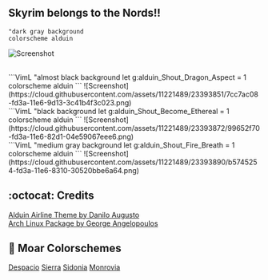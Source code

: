 Skyrim belongs to the Nords!!
-------

```VimL
"dark gray background
colorscheme alduin 
```
![Screenshot](https://cloud.githubusercontent.com/assets/11221489/23393831/614b5e02-fd3a-11e6-9372-6e234c4ebf0e.png)


<br>
```VimL
"almost black background
let g:alduin_Shout_Dragon_Aspect = 1
colorscheme alduin
```
![Screenshot](https://cloud.githubusercontent.com/assets/11221489/23393851/7cc7ac08-fd3a-11e6-9d13-3c41b4f3c023.png)

<br>
```VimL
"black background
let g:alduin_Shout_Become_Ethereal = 1
colorscheme alduin
```
![Screenshot](https://cloud.githubusercontent.com/assets/11221489/23393872/99652f70-fd3a-11e6-82d1-04e59067eee6.png)


<br>
```VimL
"medium gray background
let g:alduin_Shout_Fire_Breath = 1
colorscheme alduin
```
![Screenshot](https://cloud.githubusercontent.com/assets/11221489/23393890/b5745254-fd3a-11e6-8310-30520bbe6a64.png)

:octocat: Credits
-----------------
[Alduin Airline Theme by Danilo Augusto](https://github.com/danilo-augusto)<br>
[Arch Linux Package by George Angelopoulos](https://github.com/lathan)


:octopus: Moar Colorschemes
-------
[Despacio](https://github.com/AlessandroYorba/Despacio) [Sierra](https://github.com/AlessandroYorba/Sierra) [Sidonia](https://github.com/AlessandroYorba/Sidonia) [Monrovia](https://github.com/AlessandroYorba/Monrovia)

